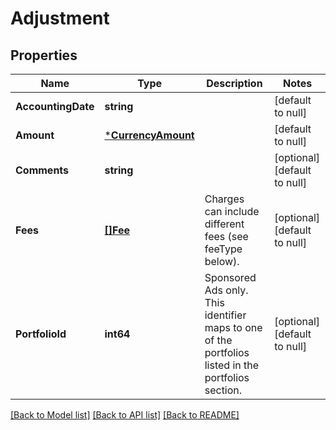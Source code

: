 # Adjustment

## Properties
Name | Type | Description | Notes
------------ | ------------- | ------------- | -------------
**AccountingDate** | **string** |  | [default to null]
**Amount** | [***CurrencyAmount**](currencyAmount.md) |  | [default to null]
**Comments** | **string** |  | [optional] [default to null]
**Fees** | [**[]Fee**](fee.md) | Charges can include different fees (see feeType below).  | [optional] [default to null]
**PortfolioId** | **int64** | Sponsored Ads only. This identifier maps to one of the portfolios listed in the portfolios section.  | [optional] [default to null]

[[Back to Model list]](../README.md#documentation-for-models) [[Back to API list]](../README.md#documentation-for-api-endpoints) [[Back to README]](../README.md)

